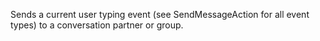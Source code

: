 Sends a current user typing event (see SendMessageAction for all event types) to a conversation partner or group.